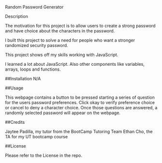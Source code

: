 Random Password Generator

Description 

The motivation for this project is to allow users to create a strong password and have choice about the characters in the password.

I built this project to solve a need for people who want a stronger randomized security password.

This project shows off my skills working with JavaScript.

I learned a lot about JavaScript. Also other components like variables, arrays, loops and functions.

##Installation N/A

##Usage

This webpage contains a button to be pressed starting a series of question for the users password preferences. Click okay to verify preference choice or cancel to deny a character choice. Once those questions are answered, a randomly selected password will appear on the webpage.

##Credits

Jaytee Padilla, my tutor from the BootCamp Tutoring Team
Ethan Cho, the TA for my UT bootcamp course

##License

Please refer to the License in the repo.
